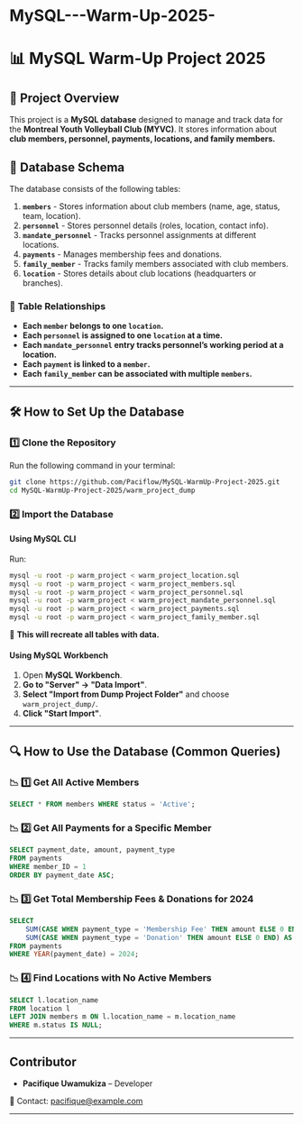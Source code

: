 # MySQL---Warm-Up-2025-
# 📊 MySQL Warm-Up Project 2025

## 📌 Project Overview
This project is a **MySQL database** designed to manage and track data for the **Montreal Youth Volleyball Club (MYVC)**. It stores information about **club members, personnel, payments, locations, and family members.**

## 🏦 Database Schema
The database consists of the following tables:

1. **`members`** - Stores information about club members (name, age, status, team, location).
2. **`personnel`** - Stores personnel details (roles, location, contact info).
3. **`mandate_personnel`** - Tracks personnel assignments at different locations.
4. **`payments`** - Manages membership fees and donations.
5. **`family_member`** - Tracks family members associated with club members.
6. **`location`** - Stores details about club locations (headquarters or branches).

### 🔗 **Table Relationships**
- **Each `member` belongs to one `location`.**
- **Each `personnel` is assigned to one `location` at a time.**
- **Each `mandate_personnel` entry tracks personnel’s working period at a location.**
- **Each `payment` is linked to a `member`.**
- **Each `family_member` can be associated with multiple `members`.**

---

## 🛠️ How to Set Up the Database

### **1️⃣ Clone the Repository**
Run the following command in your terminal:
```sh
git clone https://github.com/Paciflow/MySQL-WarmUp-Project-2025.git
cd MySQL-WarmUp-Project-2025/warm_project_dump
```

### **2️⃣ Import the Database**
#### **Using MySQL CLI**
Run:
```sh
mysql -u root -p warm_project < warm_project_location.sql
mysql -u root -p warm_project < warm_project_members.sql
mysql -u root -p warm_project < warm_project_personnel.sql
mysql -u root -p warm_project < warm_project_mandate_personnel.sql
mysql -u root -p warm_project < warm_project_payments.sql
mysql -u root -p warm_project < warm_project_family_member.sql
```
🔹 **This will recreate all tables with data.**

#### **Using MySQL Workbench**
1. Open **MySQL Workbench**.
2. **Go to "Server" → "Data Import"**.
3. **Select "Import from Dump Project Folder"** and choose `warm_project_dump/`.
4. **Click "Start Import"**.

---

## 🔍 How to Use the Database (Common Queries)

### **📉 1️⃣ Get All Active Members**
```sql
SELECT * FROM members WHERE status = 'Active';
```

### **📉 2️⃣ Get All Payments for a Specific Member**
```sql
SELECT payment_date, amount, payment_type
FROM payments
WHERE member_ID = 1
ORDER BY payment_date ASC;
```

### **📉 3️⃣ Get Total Membership Fees & Donations for 2024**
```sql
SELECT
    SUM(CASE WHEN payment_type = 'Membership Fee' THEN amount ELSE 0 END) AS Total_Fees,
    SUM(CASE WHEN payment_type = 'Donation' THEN amount ELSE 0 END) AS Total_Donations
FROM payments
WHERE YEAR(payment_date) = 2024;
```

### **📉 4️⃣ Find Locations with No Active Members**
```sql
SELECT l.location_name
FROM location l
LEFT JOIN members m ON l.location_name = m.location_name
WHERE m.status IS NULL;
```

---

## Contributor
- **Pacifique Uwamukiza** – Developer


📧 Contact: pacifique@example.com

---

